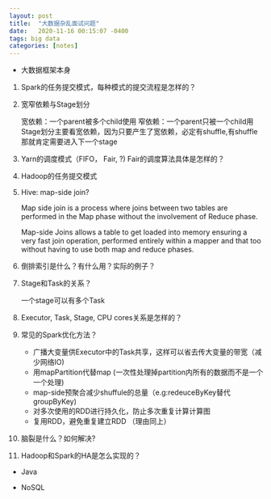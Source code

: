 ```yaml
---
layout: post
title:  "大数据杂乱面试问题"
date:   2020-11-16 00:15:07 -0400
tags: big data
categories: [notes]
---
```


* 大数据框架本身

1. Spark的任务提交模式，每种模式的提交流程是怎样的？

2. 宽窄依赖与Stage划分

    宽依赖：一个parent被多个child使用
    窄依赖：一个parent只被一个child用
    Stage划分主要看宽依赖，因为只要产生了宽依赖，必定有shuffle,有shuffle那就肯定需要进入下一个stage

3. Yarn的调度模式（FIFO， Fair, ?) Fair的调度算法具体是怎样的？

4. Hadoop的任务提交模式

5. Hive: map-side join?

    Map side join is a process where joins between two tables are performed in the Map phase without the involvement of Reduce phase.

    Map-side Joins allows a table to get loaded into memory ensuring a very fast join operation, performed entirely within a mapper and that too without having to use both map and reduce phases.


6. 倒排索引是什么？有什么用？实际的例子？

7. Stage和Task的关系？

    一个stage可以有多个Task

8. Executor, Task, Stage, CPU cores关系是怎样的？

9. 常见的Spark优化方法？
    - 广播大变量供Executor中的Task共享，这样可以省去传大变量的带宽（减少网络IO)
    - 用mapPartition代替map (一次性处理掉partition内所有的数据而不是一个一个处理) 
    - map-side预聚合减少shuffule的总量（e.g:redeuceByKey替代groupByKey)
    - 对多次使用的RDD进行持久化，防止多次重复计算计算图
    - 复用RDD，避免重复建立RDD （理由同上）

10. 脑裂是什么？如何解决?

11. Hadoop和Spark的HA是怎么实现的？

* Java

* NoSQL